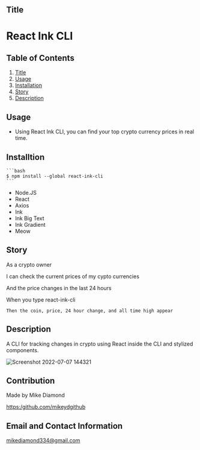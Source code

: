 ## Title

# React Ink CLI


  ## Table of Contents
  1. [Title](#Title)
  2. [Usage](#Usage)
  3. [Installation](#Installtion)
  4. [Story](#Story)
  5. [Description](#Description)


  ## Usage

  * Using React Ink CLI, you can find your top crypto currency prices in real time.

  ## Installtion
	
	```bash
	$ npm install --global react-ink-cli
	```
  
  * Node.JS
  * React 
  * Axios
  * Ink
  * Ink Big Text
  * Ink Gradient
  * Meow
  
  ## Story

  As a crypto owner
  
  I can check the current prices of my cypto currencies
  
  And the price changes in the last 24 hours
  
  When you type react-ink-cli
	
	Then the coin, price, 24 hour change, and all time high appear

  ## Description

  A CLI for tracking changes in crypto using React inside the CLI and stylized components. 
  
  ![Screenshot 2022-07-07 144321](https://user-images.githubusercontent.com/94988620/177846270-0b1c5850-91d8-4684-b2e7-b32f7de84b26.jpg)
  
  ## Contribution

  Made by Mike Diamond
  
  [https:/github.com/mikeydgithub](https:/github.com/mikeydgithub)
  
  ## Email and Contact Information
     
  mikediamond334@gmail.com
